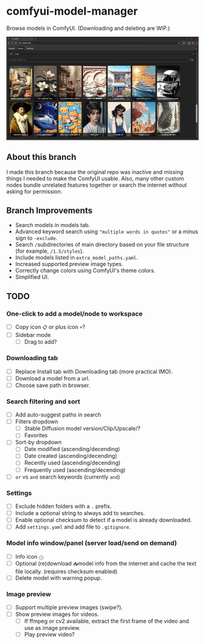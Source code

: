 # comfyui-model-manager

Browse models in ComfyUI. (Downloading and deleting are WIP.)

![Model Manager Demo Screenshot](model-manager-demo-screenshot.png)

## About this branch

I made this branch because the original repo was inactive and missing things I needed to make the ComfyUI usable. Also, many other custom nodes bundle unrelated features together or search the internet without asking for permission.

## Branch Improvements

- Search models in models tab.
- Advanced keyword search using `"multiple words in quotes"` or a minus sign to `-exclude`.
- Search `/`subdirectories of main directory based on your file structure (for example, `/1.5/styles`).
- Include models listed in `extra_model_paths.yaml`.
- Increased supported preview image types.
- Correctly change colors using ComfyUI's theme colors.
- Simplified UI.

## TODO

### One-click to add a model/node to workspace

- &#9744; Copy icon `📋` or plus icon `+`?
- &#9744; Sidebar mode
  - &#9744; Drag to add?

### Downloading tab

- &#9744; Replace Install tab with Downloading tab (more practical IMO).
- &#9744; Download a model from a url.
- &#9744; Choose save path in browser.

### Search filtering and sort

- &#9744; Add auto-suggest paths in search
- &#9744; Filters dropdown
  - &#9744; Stable Diffusion model version/Clip/Upscale/?
  - &#9744; Favorites
- &#9744; Sort-by dropdown
  - &#9744; Date modified (ascending/decending)
  - &#9744; Date created (ascending/decending)
  - &#9744; Recently used (ascending/decending)
  - &#9744; Frequently used (ascending/decending)
- &#9744; `or` vs `and` search keywords (currently `and`)

### Settings

- &#9744; Exclude hidden folders with a `.` prefix.
- &#9744; Include a optional string to always add to searches.
- &#9744; Enable optional checksum to detect if a model is already downloaded.
- &#9744; Add `settings.yaml` and add file to `.gitignore`.

### Model info window/panel (server load/send on demand)

- &#9744; Info icon `ⓘ`
- &#9744; Optional (re)download `📥︎`model info from the internet and cache the text file locally. (requires checksum enabled)
- &#9744; Delete model with warning popup.

### Image preview

- &#9744; Support multiple preview images (swipe?).
- &#9744; Show preview images for videos.
  - &#9744; If ffmpeg or cv2 available, extract the first frame of the video and use as image preview.
  - &#9744; Play preview video?
